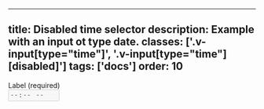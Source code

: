 <!--
 *              Copyright (c) 2025 Visa, Inc.
 *
 * Licensed under the Apache License, Version 2.0 (the "License");
 * you may not use this file except in compliance with the License.
 * You may obtain a copy of the License at
 *
 *         http://www.apache.org/licenses/LICENSE-2.0
 *
 * Unless required by applicable law or agreed to in writing, software
 * distributed under the License is distributed on an "AS IS" BASIS,
 * WITHOUT WARRANTIES OR CONDITIONS OF ANY KIND, either express or implied.
 * See the License for the specific language governing permissions and
 * limitations under the License.
 *
 -->
---
title: Disabled time selector
description: Example with an input ot type date.
classes: ['.v-input[type="time"]', '.v-input[type="time"][disabled]']
tags: ['docs']
order: 10
---

<div class="v-flex v-flex-col v-gap-4">
  <label class="v-label" for="time-selector-disabled">
    Label (required)
  </label>
  <div class="v-input-container v-surface v-flex-row">
    <input class="v-input" id="time-selector-disabled" name="time-selector-disabled" type="time" disabled />
  </div>
</div>
